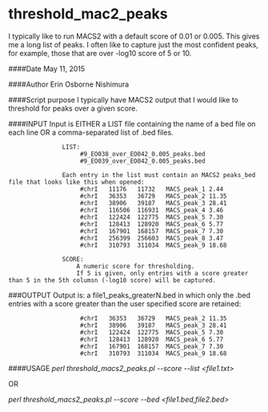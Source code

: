 # threshold_mac2_peaks
I typically like to run MACS2 with a default score of 0.01 or 0.005. This gives me a long list of peaks. I often like to capture just the most confident peaks, for example, those that are over -log10 score of 5 or 10.

####Date
May 11, 2015

####Author
Erin Osborne Nishimura

####Script purpose
I typically have MACS2 output that I would like to threshold for peaks over a given score. 

####INPUT
Input is EITHER a LIST file containing the name of a bed file on each line
                   OR a comma-separated list of .bed files.

                   LIST:
                        #9_EO038_over_EO042_0.005_peaks.bed
                        #9_EO039_over_EO042_0.005_peaks.bed

                   Each entry in the list must contain an MACS2 peaks_bed file that looks like this when opened:
                        #chrI	11176	11732	MACS_peak_1	2.44
                        #chrI	36353	36729	MACS_peak_2	11.35
                        #chrI	38906	39187	MACS_peak_3	28.41
                        #chrI	116506	116931	MACS_peak_4	3.46
                        #chrI	122424	122775	MACS_peak_5	7.30
                        #chrI	128413	128920	MACS_peak_6	5.77
                        #chrI	167901	168157	MACS_peak_7	7.30
                        #chrI	256399	256603	MACS_peak_8	3.47
                        #chrI	310793	311034	MACS_peak_9	18.68
                    
                   SCORE:
                       A numeric score for thresholding.
                       If 5 is given, only entries with a score greater than 5 in the 5th columsn (-log10 score) will be captured.

###OUTPUT
Output is:     a file1_peaks_greaterN.bed in which only the .bed entries with a score greater than the user specified score are retained:

                        #chrI	36353	36729	MACS_peak_2	11.35
                        #chrI	38906	39187	MACS_peak_3	28.41
                        #chrI	122424	122775	MACS_peak_5	7.30
                        #chrI	128413	128920	MACS_peak_6	5.77
                        #chrI	167901	168157	MACS_peak_7	7.30
                        #chrI	310793	311034	MACS_peak_9	18.68
                        
                        
####USAGE
*perl threshold_macs2_peaks.pl --score <N> --list <file1.txt>*

OR
       
*perl threshold_macs2_peaks.pl --score <N> --bed <file1.bed,file2.bed>*
